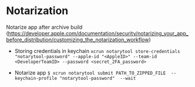 # Notarization

Notarize app after archive build (https://developer.apple.com/documentation/security/notarizing_your_app_before_distribution/customizing_the_notarization_workflow)

- Storing credentials in keychain 
`xcrun notarytool store-credentials "notarytool-password"
               --apple-id "<AppleID>"
               --team-id <DeveloperTeamID>
               --password <secret_2FA_password>`

- Notarize app
`$ xcrun notarytool submit PATH_TO_ZIPPED_FILE 
            --keychain-profile "notarytool-password" 
            --wait`
